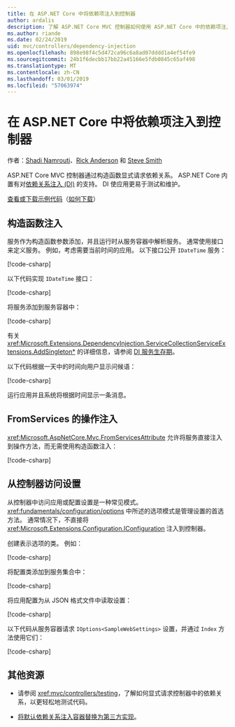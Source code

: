```yaml
---
title: 在 ASP.NET Core 中将依赖项注入到控制器
author: ardalis
description: 了解 ASP.NET Core MVC 控制器如何使用 ASP.NET Core 中的依赖项注入通过构造函数显式请求其依赖项。
ms.author: riande
ms.date: 02/24/2019
uid: mvc/controllers/dependency-injection
ms.openlocfilehash: 898e98f4c5d472ca96c6a8ad07dddd1a4ef54fe9
ms.sourcegitcommit: 24b1f6decbb17bb22a45166e5fdb0845c65af498
ms.translationtype: MT
ms.contentlocale: zh-CN
ms.lasthandoff: 03/01/2019
ms.locfileid: "57063974"
---
```

# <a name="dependency-injection-into-controllers-in-aspnet-core"></a>在 ASP.NET Core 中将依赖项注入到控制器

<a name="dependency-injection-controllers"></a>

作者：[Shadi Namrouti](https://github.com/shadinamrouti)、[Rick Anderson](https://twitter.com/RickAndMSFT) 和 [Steve Smith](https://github.com/ardalis)

ASP.NET Core MVC 控制器通过构造函数显式请求依赖关系。 ASP.NET Core 内置有对[依赖关系注入 (DI)](xref:fundamentals/dependency-injection) 的支持。 DI 使应用更易于测试和维护。

[查看或下载示例代码](https://github.com/aspnet/Docs/tree/master/aspnetcore/mvc/controllers/dependency-injection/sample)（[如何下载](xref:index#how-to-download-a-sample)）

## <a name="constructor-injection"></a>构造函数注入

服务作为构造函数参数添加，并且运行时从服务容器中解析服务。 通常使用接口来定义服务。 例如，考虑需要当前时间的应用。 以下接口公开 `IDateTime` 服务：

[!code-csharp[](dependency-injection/sample/ControllerDI/Interfaces/IDateTime.cs?name=snippet)]

以下代码实现 `IDateTime` 接口：

[!code-csharp[](dependency-injection/sample/ControllerDI/Services/SystemDateTime.cs?name=snippet)]

将服务添加到服务容器中：

[!code-csharp[](dependency-injection/sample/ControllerDI/Startup1.cs?name=snippet&highlight=3)]

有关 <xref:Microsoft.Extensions.DependencyInjection.ServiceCollectionServiceExtensions.AddSingleton*> 的详细信息，请参阅 [DI 服务生存期](xref:fundamentals/dependency-injection#service-lifetimes)。

以下代码根据一天中的时间向用户显示问候语：

[!code-csharp[](dependency-injection/sample/ControllerDI/Controllers/HomeController.cs?name=snippet)]

运行应用并且系统将根据时间显示一条消息。

## <a name="action-injection-with-fromservices"></a>FromServices 的操作注入

<xref:Microsoft.AspNetCore.Mvc.FromServicesAttribute> 允许将服务直接注入到操作方法，而无需使用构造函数注入：

[!code-csharp[](dependency-injection/sample/ControllerDI/Controllers/HomeController.cs?name=snippet2)]

## <a name="access-settings-from-a-controller"></a>从控制器访问设置

从控制器中访问应用或配置设置是一种常见模式。 <xref:fundamentals/configuration/options> 中所述的选项模式是管理设置的首选方法。 通常情况下，不直接将 <xref:Microsoft.Extensions.Configuration.IConfiguration> 注入到控制器。

创建表示选项的类。 例如：

[!code-csharp[](dependency-injection/sample/ControllerDI/Models/SampleWebSettings.cs?name=snippet)]

将配置类添加到服务集合中：

[!code-csharp[](dependency-injection/sample/ControllerDI/Startup.cs?highlight=4&name=snippet1)]

将应用配置为从 JSON 格式文件中读取设置：

[!code-csharp[](dependency-injection/sample/ControllerDI/Program.cs?name=snippet&range=10-15)]

以下代码从服务容器请求 `IOptions<SampleWebSettings>` 设置，并通过 `Index` 方法使用它们：

[!code-csharp[](dependency-injection/sample/ControllerDI/Controllers/SettingsController.cs?name=snippet)]

## <a name="additional-resources"></a>其他资源

* 请参阅 <xref:mvc/controllers/testing>，了解如何显式请求控制器中的依赖关系，以更轻松地测试代码。

* [将默认依赖关系注入容器替换为第三方实现](xref:fundamentals/dependency-injection#default-service-container-replacement)。
